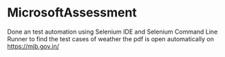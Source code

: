 # MicrosoftAssessment
Done an test automation using Selenium IDE and Selenium Command Line  Runner to find the test cases of weather the pdf is open automatically
 on https://mib.gov.in/
